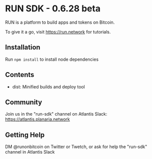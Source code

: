# RUN SDK - 0.6.28 beta

RUN is a platform to build apps and tokens on Bitcoin.

To give it a go, visit https://run.network for tutorials.

## Installation

Run `npm install` to install node dependencies

## Contents

- dist: Minified builds and deploy tool

## Community

Join us in the "run-sdk" channel on Atlantis Slack: https://atlantis.planaria.network

## Getting Help

DM @runonbitcoin on Twitter or Twetch, or ask for help the "run-sdk" channel in Atlantis Slack
